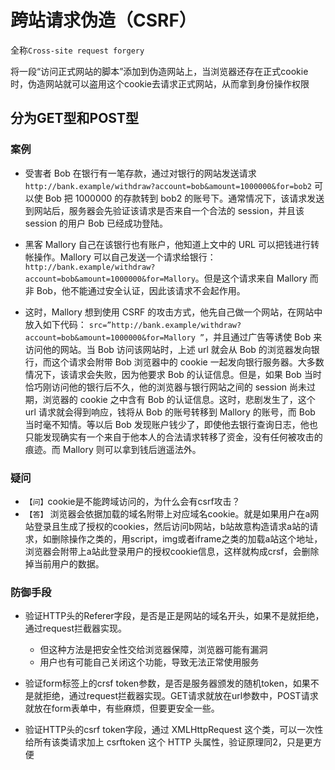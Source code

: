 # 跨站请求伪造（CSRF）

全称`Cross-site request forgery`

将一段“访问正式网站的脚本”添加到伪造网站上，当浏览器还存在正式cookie时，伪造网站就可以盗用这个cookie去请求正式网站，从而拿到身份操作权限

## 分为GET型和POST型

### 案例

- 受害者 Bob 在银行有一笔存款，通过对银行的网站发送请求 `http://bank.example/withdraw?account=bob&amount=1000000&for=bob2` 可以使 Bob 把 1000000 的存款转到 bob2 的账号下。通常情况下，该请求发送到网站后，服务器会先验证该请求是否来自一个合法的 session，并且该 session 的用户 Bob 已经成功登陆。

- 黑客 Mallory 自己在该银行也有账户，他知道上文中的 URL 可以把钱进行转帐操作。Mallory 可以自己发送一个请求给银行：`http://bank.example/withdraw?account=bob&amount=1000000&for=Mallory`。但是这个请求来自 Mallory 而非 Bob，他不能通过安全认证，因此该请求不会起作用。

- 这时，Mallory 想到使用 CSRF 的攻击方式，他先自己做一个网站，在网站中放入如下代码： `src=”http://bank.example/withdraw?account=bob&amount=1000000&for=Mallory ”`，并且通过广告等诱使 Bob 来访问他的网站。当 Bob 访问该网站时，上述 url 就会从 Bob 的浏览器发向银行，而这个请求会附带 Bob 浏览器中的 cookie 一起发向银行服务器。大多数情况下，该请求会失败，因为他要求 Bob 的认证信息。但是，如果 Bob 当时恰巧刚访问他的银行后不久，他的浏览器与银行网站之间的 session 尚未过期，浏览器的 cookie 之中含有 Bob 的认证信息。这时，悲剧发生了，这个 url 请求就会得到响应，钱将从 Bob 的账号转移到 Mallory 的账号，而 Bob 当时毫不知情。等以后 Bob 发现账户钱少了，即使他去银行查询日志，他也只能发现确实有一个来自于他本人的合法请求转移了资金，没有任何被攻击的痕迹。而 Mallory 则可以拿到钱后逍遥法外。 

### 疑问

- `【问】`cookie是不能跨域访问的，为什么会有csrf攻击？
- `【答】`
    浏览器会依据加载的域名附带上对应域名cookie。就是如果用户在a网站登录且生成了授权的cookies，然后访问b网站，b站故意构造请求a站的请求，如删除操作之类的，用script，img或者iframe之类的加载a站这个地址，浏览器会附带上a站此登录用户的授权cookie信息，这样就构成crsf，会删除掉当前用户的数据。

### 防御手段

- 验证HTTP头的Referer字段，是否是正是网站的域名开头，如果不是就拒绝，通过request拦截器实现。
    - 但这种方法是把安全性交给浏览器保障，浏览器可能有漏洞
    - 用户也有可能自己关闭这个功能，导致无法正常使用服务

- 验证form标签上的crsf token参数，是否是服务器颁发的随机token，如果不是就拒绝，通过request拦截器实现。GET请求就放在url参数中，POST请求就放在form表单中，有些麻烦，但要更安全一些。

- 验证HTTP头的csrf token字段，通过 XMLHttpRequest 这个类，可以一次性给所有该类请求加上 csrftoken 这个 HTTP 头属性，验证原理同2，只是更方便